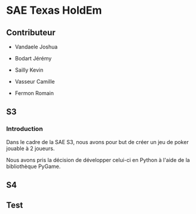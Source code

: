 # SAE Texas HoldEm
## Contributeur
- Vandaele Joshua

- Bodart Jérémy

- Sailly Kevin

- Vasseur Camille

- Fermon Romain
## S3
### Introduction

Dans le cadre de la SAE S3, nous avons pour but de créer un jeu de poker jouable à 2 joueurs.

Nous avons pris la décision de développer celui-ci en Python à l'aide de la bibliothèque PyGame.

## S4

## Test

